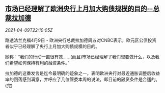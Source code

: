 <!--1618007464000-->
[市场已经理解了欧洲央行上月加大购债规模的目的--总裁拉加德](https://cn.reuters.com/article/ecb-lagarde-bond-buying-0409-idCNKBS2BW2VQ)
------

<div><i>2021-04-09T22:10:05Z</i></div><p>路透法兰克福4月9日 - 欧洲央行总裁拉加德周五对CNBC表示，欧元区公债投资者似乎已经理解了央行上月加大购债规模的目的。</p><p>她称：“我们的行动一直很有效……(而且)市场已经理解了我们想要做什么，以及我们希望如何保持有利的融资条件。”</p><p>拉加德的这番发言是迄今最明确的迹象之一，表明欧洲央行对最近通胀调整后收益率的回落感到满意，并呼应了几位管委本周的说法，即目前的融资条件是合适的。(完)</p>
